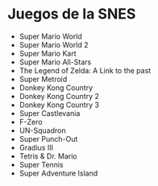 Juegos de la SNES
====

* Super Mario World
* Super Mario World 2
* Super Mario Kart
* Super Mario All-Stars
* The Legend of Zelda: A Link to the past
* Super Metroid
* Donkey Kong Country
* Donkey Kong Country 2
* Donkey Kong Country 3
* Super Castlevania
* F-Zero
* UN-Squadron
* Super Punch-Out
* Gradius III
* Tetris & Dr. Mario
* Super Tennis
* Super Adventure Island

